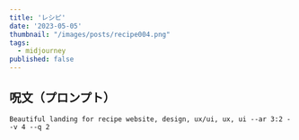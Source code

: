 ```yaml
---
title: 'レシピ'
date: '2023-05-05'
thumbnail: "/images/posts/recipe004.png"
tags:
  - midjourney
published: false
---
```


## 呪文（プロンプト）
```
Beautiful landing for recipe website, design, ux/ui, ux, ui --ar 3:2 --v 4 --q 2
```